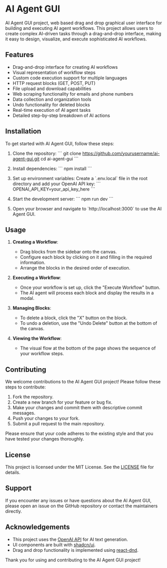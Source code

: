 # AI Agent GUI

AI Agent GUI project, web based drag and drop graphical user interface for building and executing AI agent workflows. This project allows users to create complex AI-driven tasks through a drag-and-drop interface, making it easy to design, visualize, and execute sophisticated AI workflows.

## Features

- Drag-and-drop interface for creating AI workflows
- Visual representation of workflow steps
- Custom code execution support for multiple languages
- HTTP request blocks (GET, POST, PUT)
- File upload and download capabilities
- Web scraping functionality for emails and phone numbers
- Data collection and organization tools
- Undo functionality for deleted blocks
- Real-time execution of AI agent tasks
- Detailed step-by-step breakdown of AI actions

## Installation

To get started with AI Agent GUI, follow these steps:

1. Clone the repository:
   \`\`\`
   git clone https://github.com/yourusername/ai-agent-gui.git
   cd ai-agent-gui
   \`\`\`

2. Install dependencies:
   \`\`\`
   npm install
   \`\`\`

3. Set up environment variables:
   Create a \`.env.local\` file in the root directory and add your OpenAI API key:
   \`\`\`
   OPENAI_API_KEY=your_api_key_here
   \`\`\`

4. Start the development server:
   \`\`\`
   npm run dev
   \`\`\`

5. Open your browser and navigate to \`http://localhost:3000\` to use the AI Agent GUI.

## Usage

1. **Creating a Workflow**:
   - Drag blocks from the sidebar onto the canvas.
   - Configure each block by clicking on it and filling in the required information.
   - Arrange the blocks in the desired order of execution.

2. **Executing a Workflow**:
   - Once your workflow is set up, click the "Execute Workflow" button.
   - The AI agent will process each block and display the results in a modal.

3. **Managing Blocks**:
   - To delete a block, click the "X" button on the block.
   - To undo a deletion, use the "Undo Delete" button at the bottom of the canvas.

4. **Viewing the Workflow**:
   - The visual flow at the bottom of the page shows the sequence of your workflow steps.

## Contributing

We welcome contributions to the AI Agent GUI project! Please follow these steps to contribute:

1. Fork the repository.
2. Create a new branch for your feature or bug fix.
3. Make your changes and commit them with descriptive commit messages.
4. Push your changes to your fork.
5. Submit a pull request to the main repository.

Please ensure that your code adheres to the existing style and that you have tested your changes thoroughly.

## License

This project is licensed under the MIT License. See the [LICENSE](LICENSE) file for details.

## Support

If you encounter any issues or have questions about the AI Agent GUI, please open an issue on the GitHub repository or contact the maintainers directly.

## Acknowledgements

- This project uses the [OpenAI API](https://openai.com/api/) for AI text generation.
- UI components are built with [shadcn/ui](https://ui.shadcn.com/).
- Drag and drop functionality is implemented using [react-dnd](https://react-dnd.github.io/react-dnd/).

Thank you for using and contributing to the AI Agent GUI project!

